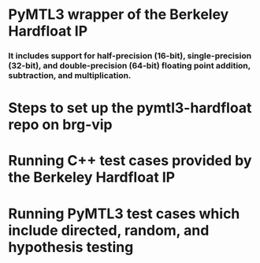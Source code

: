 # PyMTL3 wrapper of the Berkeley Hardfloat IP
### It includes support for half-precision (16-bit), single-precision (32-bit), and double-precision (64-bit) floating point addition, subtraction, and multiplication. 

# Steps to set up the pymtl3-hardfloat repo on brg-vip

# Running C++ test cases provided by the Berkeley Hardfloat IP

# Running PyMTL3 test cases which include directed, random, and hypothesis testing
